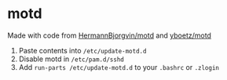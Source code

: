 # motd
Made with code from [HermannBjorgvin/motd](https://github.com/HermannBjorgvin/motd) and [yboetz/motd](https://github.com/yboetz/motd)

1. Paste contents into `/etc/update-motd.d`  
2. Disable motd in `/etc/pam.d/sshd`
3. Add `run-parts /etc/update-motd.d` to your `.bashrc` or `.zlogin`
